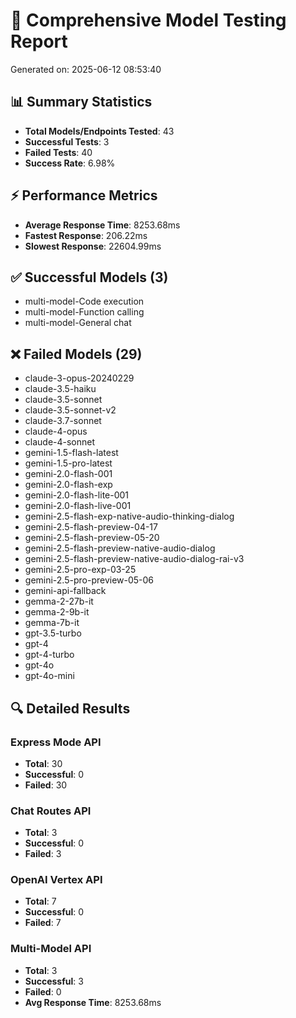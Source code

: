 
# 🧪 Comprehensive Model Testing Report
Generated on: 2025-06-12 08:53:40

## 📊 Summary Statistics
- **Total Models/Endpoints Tested**: 43
- **Successful Tests**: 3
- **Failed Tests**: 40
- **Success Rate**: 6.98%

## ⚡ Performance Metrics
- **Average Response Time**: 8253.68ms
- **Fastest Response**: 206.22ms
- **Slowest Response**: 22604.99ms

## ✅ Successful Models (3)
- multi-model-Code execution
- multi-model-Function calling
- multi-model-General chat

## ❌ Failed Models (29)
- claude-3-opus-20240229
- claude-3.5-haiku
- claude-3.5-sonnet
- claude-3.5-sonnet-v2
- claude-3.7-sonnet
- claude-4-opus
- claude-4-sonnet
- gemini-1.5-flash-latest
- gemini-1.5-pro-latest
- gemini-2.0-flash-001
- gemini-2.0-flash-exp
- gemini-2.0-flash-lite-001
- gemini-2.0-flash-live-001
- gemini-2.5-flash-exp-native-audio-thinking-dialog
- gemini-2.5-flash-preview-04-17
- gemini-2.5-flash-preview-05-20
- gemini-2.5-flash-preview-native-audio-dialog
- gemini-2.5-flash-preview-native-audio-dialog-rai-v3
- gemini-2.5-pro-exp-03-25
- gemini-2.5-pro-preview-05-06
- gemini-api-fallback
- gemma-2-27b-it
- gemma-2-9b-it
- gemma-7b-it
- gpt-3.5-turbo
- gpt-4
- gpt-4-turbo
- gpt-4o
- gpt-4o-mini

## 🔍 Detailed Results

### Express Mode API
- **Total**: 30
- **Successful**: 0
- **Failed**: 30

### Chat Routes API
- **Total**: 3
- **Successful**: 0
- **Failed**: 3

### OpenAI Vertex API
- **Total**: 7
- **Successful**: 0
- **Failed**: 7

### Multi-Model API
- **Total**: 3
- **Successful**: 3
- **Failed**: 0
- **Avg Response Time**: 8253.68ms
